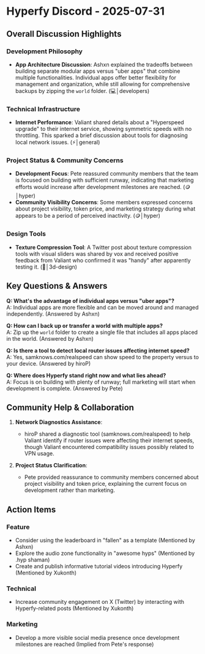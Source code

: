# Hyperfy Discord - 2025-07-31

## Overall Discussion Highlights

### Development Philosophy
- **App Architecture Discussion**: Ashxn explained the tradeoffs between building separate modular apps versus "uber apps" that combine multiple functionalities. Individual apps offer better flexibility for management and organization, while still allowing for comprehensive backups by zipping the `world` folder. (💻│developers)

### Technical Infrastructure
- **Internet Performance**: Valiant shared details about a "Hyperspeed upgrade" to their internet service, showing symmetric speeds with no throttling. This sparked a brief discussion about tools for diagnosing local network issues. (⚡│general)

### Project Status & Community Concerns
- **Development Focus**: Pete reassured community members that the team is focused on building with sufficient runway, indicating that marketing efforts would increase after development milestones are reached. (🪙│hyper)
- **Community Visibility Concerns**: Some members expressed concerns about project visibility, token price, and marketing strategy during what appears to be a period of perceived inactivity. (🪙│hyper)

### Design Tools
- **Texture Compression Tool**: A Twitter post about texture compression tools with visual sliders was shared by vox and received positive feedback from Valiant who confirmed it was "handy" after apparently testing it. (🧊│3d-design)

## Key Questions & Answers

**Q: What's the advantage of individual apps versus "uber apps"?**  
A: Individual apps are more flexible and can be moved around and managed independently. (Answered by Ashxn)

**Q: How can I back up or transfer a world with multiple apps?**  
A: Zip up the `world` folder to create a single file that includes all apps placed in the world. (Answered by Ashxn)

**Q: Is there a tool to detect local router issues affecting internet speed?**  
A: Yes, samknows.com/realspeed can show speed to the property versus to your device. (Answered by hiroP)

**Q: Where does Hyperfy stand right now and what lies ahead?**  
A: Focus is on building with plenty of runway; full marketing will start when development is complete. (Answered by Pete)

## Community Help & Collaboration

1. **Network Diagnostics Assistance**:
   - hiroP shared a diagnostic tool (samknows.com/realspeed) to help Valiant identify if router issues were affecting their internet speeds, though Valiant encountered compatibility issues possibly related to VPN usage.

2. **Project Status Clarification**:
   - Pete provided reassurance to community members concerned about project visibility and token price, explaining the current focus on development rather than marketing.

## Action Items

### Feature
- Consider using the leaderboard in "fallen" as a template (Mentioned by Ashxn)
- Explore the audio zone functionality in "awesome hyps" (Mentioned by .hyp shaman)
- Create and publish informative tutorial videos introducing Hyperfy (Mentioned by Xukonth)

### Technical
- Increase community engagement on X (Twitter) by interacting with Hyperfy-related posts (Mentioned by Xukonth)

### Marketing
- Develop a more visible social media presence once development milestones are reached (Implied from Pete's response)